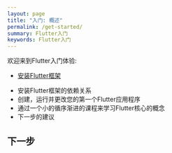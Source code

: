```yaml
---
layout: page
title: "入门: 概述"
permalink: /get-started/
summary: Flutter入门
keywords: Flutter入门
---
```


欢迎来到Flutter入门体验:

- [安装Flutter框架](#安装Flutter框架)
* 安装Flutter框架的依赖关系
* 创建，运行并更改您的第一个Flutter应用程序
* 通过一个小的循序渐进的课程来学习Flutter核心的概念
* 下一步的建议

## 下一步